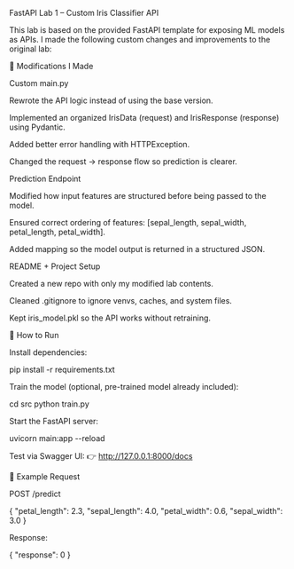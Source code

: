 FastAPI Lab 1 – Custom Iris Classifier API

This lab is based on the provided FastAPI template for exposing ML models as APIs.
I made the following custom changes and improvements to the original lab:

🔹 Modifications I Made

Custom main.py

Rewrote the API logic instead of using the base version.

Implemented an organized IrisData (request) and IrisResponse (response) using Pydantic.

Added better error handling with HTTPException.

Changed the request → response flow so prediction is clearer.

Prediction Endpoint

Modified how input features are structured before being passed to the model.

Ensured correct ordering of features: [sepal_length, sepal_width, petal_length, petal_width].

Added mapping so the model output is returned in a structured JSON.

README + Project Setup

Created a new repo with only my modified lab contents.

Cleaned .gitignore to ignore venvs, caches, and system files.

Kept iris_model.pkl so the API works without retraining.

🔹 How to Run

Install dependencies:

pip install -r requirements.txt


Train the model (optional, pre-trained model already included):

cd src
python train.py


Start the FastAPI server:

uvicorn main:app --reload


Test via Swagger UI:
👉 http://127.0.0.1:8000/docs

🔹 Example Request

POST /predict

{
  "petal_length": 2.3,
  "sepal_length": 4.0,
  "petal_width": 0.6,
  "sepal_width": 3.0
}


Response:

{
  "response": 0
}
